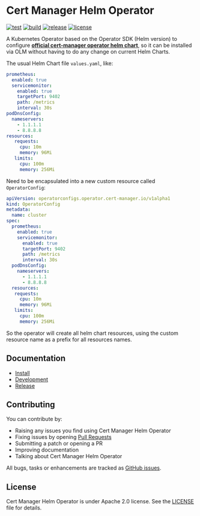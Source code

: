 # Cert Manager Helm Operator

[![test](https://github.com/3scale-ops/cert-manager-helm-operator/actions/workflows/test.yaml/badge.svg)](https://github.com/3scale-ops/cert-manager-helm-operator/actions/workflows/test.yaml)
[![build](https://github.com/3scale-ops/cert-manager-helm-operator/actions/workflows/release.yaml/badge.svg)](https://github.com/3scale-ops/cert-manager-helm-operator/actions/workflows/release.yaml)
[![release](https://badgen.net/github/release/3scale-ops/cert-manager-helm-operator)](https://github.com/3scale-ops/cert-manager-helm-operator/releases)
[![license](https://badgen.net/github/license/3scale-ops/cert-manager-helm-operator)](https://github.com/3scale-ops/cert-manager-helm-operator/blob/main/LICENSE)

A Kubernetes Operator based on the Operator SDK (Helm version) to configure **[official cert-manager operator helm chart](https://artifacthub.io/packages/helm/cert-manager/cert-manager)**, so it can be installed via OLM without having to do any change on current Helm Charts.

The usual Helm Chart file `values.yaml`, like:

```yaml
prometheus:
  enabled: true
  servicemonitor:
    enabled: true
    targetPort: 9402
    path: /metrics
    interval: 30s
podDnsConfig:
  nameservers:
    - 1.1.1.1
    - 8.8.8.8
resources:
   requests:
     cpu: 10m
     memory: 96Mi
   limits:
     cpu: 100m
     memory: 256Mi
```

Need to be encapsulated into a new custom resource called `OperatorConfig`:

```yaml
apiVersion: operatorconfigs.operator.cert-manager.io/v1alpha1
kind: OperatorConfig
metadata:
  name: cluster
spec:
  prometheus:
    enabled: true
    servicemonitor:
      enabled: true
      targetPort: 9402
      path: /metrics
      interval: 30s
  podDnsConfig:
    nameservers:
      - 1.1.1.1
      - 8.8.8.8
  resources:
   requests:
     cpu: 10m
     memory: 96Mi
   limits:
     cpu: 100m
     memory: 256Mi
```

So the operator will create all helm chart resources, using the custom resource name as a prefix for all resources names.

## Documentation

* [Install](docs/install.md)
* [Development](docs/development.md)
* [Release](docs/release.md)

## Contributing

You can contribute by:

* Raising any issues you find using Cert Manager Helm Operator
* Fixing issues by opening [Pull Requests](https://github.com/3scale-ops/cert-manager-helm-operator/pulls)
* Submitting a patch or opening a PR
* Improving documentation
* Talking about Cert Manager Helm Operator

All bugs, tasks or enhancements are tracked as [GitHub issues](https://github.com/3scale-ops/cert-manager-helm-operator/issues).

## License

Cert Manager Helm Operator is under Apache 2.0 license. See the [LICENSE](LICENSE) file for details.